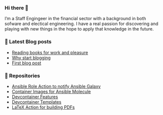 ### Hi there 👋

I’m a Staff Engingeer in the financial sector with a background in both sofware and electical engineering. I have a real passion for discovering and playing with new things in the hope to apply that knowledge in the future.

### 📝 Latest Blog posts

<!-- BLOG-POST-LIST:START -->
- [Reading books for work and pleasure](https://hansspaans.nl/blog/2023/reading-books-for-work-and-pleasure.html)
- [Why start blogging](https://hansspaans.nl/blog/2023/why-start-blogging.html)
- [First blog post](https://hansspaans.nl/blog/2023/first-post.html)
<!-- BLOG-POST-LIST:END -->

<!--
**hspaans/hspaans** is a ✨ _special_ ✨ repository because its `README.md` (this file) appears on your GitHub profile.

Here are some ideas to get you started:

- 🔭 I’m currently working on ...
- 🌱 I’m currently learning ...
- 👯 I’m looking to collaborate on ...
- 🤔 I’m looking for help with ...
- 💬 Ask me about ...
- 📫 How to reach me: ...
- 😄 Pronouns: ...
- ⚡ Fun fact: ...
-->

### 📑 Repositories

- [Ansible Role Action to notify Ansible Galaxy](https://github.com/hspaans/ansible-role-action)
- [Container Images for Ansible Molecule](https://github.com/hspaans/module-containers)
- [Devcontainer Features](https://github.com/hspaans/devcontainer-features)
- [Devcontainer Templates](https://github.com/hspaans/devcontainer-templates)
- [LaTeX Action for building PDFs](https://github.com/hspaans/latexmk-action)
